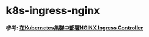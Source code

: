 # k8s-ingress-nginx
#### 参考: [在Kubernetes集群中部署NGINX Ingress Controller](https://blog.frognew.com/2018/06/kubernetes-ingress-1.html "在Kubernetes集群中部署NGINX Ingress Controller")
